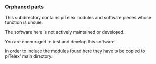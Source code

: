 ### Orphaned parts

This subdirectory contains piTelex modules and software pieces whose function is unsure.

The software here is not actively maintained or developed.

You are encouraged to test and develop this software.

In order to include the modules found here they have to be copied to piTelex' main directory.

